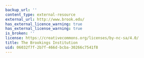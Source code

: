 ```yaml
---
backup_url: ''
content_type: external-resource
external_url: http://www.brook.edu/
has_external_licence_warning: true
has_external_license_warning: true
is_broken: ''
license: https://creativecommons.org/licenses/by-nc-sa/4.0/
title: The Brookings Institution
uid: 06032f7f-2b7f-466d-bcba-30266c7541f8
---
```

